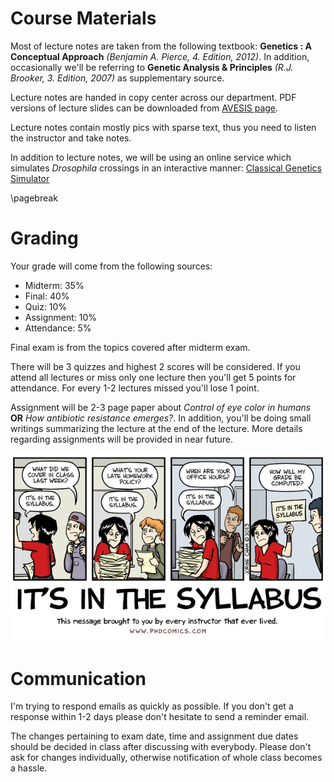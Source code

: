 # Course Materials

Most of lecture notes are taken from the following textbook: **Genetics : A Conceptual Approach** *(Benjamin A. Pierce, 4. Edition, 2012)*. In addition, occasionally we'll be referring to **Genetic Analysis & Principles** *(R.J. Brooker, 3. Edition, 2007)* as supplementary source.

Lecture notes are handed in copy center across our department. PDF versions of lecture slides can be downloaded from [AVESIS page](http://avesis.yildiz.edu.tr/alyilmaz/).

Lecture notes contain mostly pics with sparse text, thus you need to listen the instructor and take notes.

In addition to lecture notes, we will be using an online service which simulates *Drosophila* crossings in an interactive manner: [Classical Genetics Simulator](http://cgslab.com/)

\pagebreak

# Grading

Your grade will come from the following sources:

* Midterm: 35%
* Final: 40%
* Quiz: 10%
* Assignment: 10%
* Attendance: 5%

Final exam is from the topics covered after midterm exam.

There will be 3 quizzes and highest 2 scores will be considered. If you attend all lectures or miss only one lecture then you'll get 5 points for attendance. For every 1-2 lectures missed you'll lose 1 point.

Assignment will be 2-3 page paper about *Control of eye color in humans* **OR** *How antibiotic resistance emerges?*. In addition, you'll be doing small writings summarizing the lecture at the end of the lecture. More details regarding assignments will be provided in near future.

![Please read the syllabus](phd051013small.png)

# Communication

I'm trying to respond emails as quickly as possible. If you don't get a response within 1-2 days please don't hesitate to send a reminder email.

The changes pertaining to exam date, time and assignment due dates should be decided in class after discussing with everybody. Please don't ask for changes individually, otherwise notification of whole class becomes a hassle.
